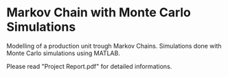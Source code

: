 # Markov Chain with Monte Carlo Simulations
Modelling of a production unit trough Markov Chains. Simulations done with Monte Carlo simulations using MATLAB. 

Please read "Project Report.pdf" for detailed informations.
